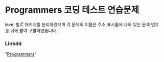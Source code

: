 # Programmers 코딩 테스트 연습문제

level 별로 패키지를 분리하였으며 각 문제의 이름은 주소 표시줄에 나와 있는 문제 번호를 뒤에 붙여 구별하였습니다. 

### Linkdd
"[Programmers](https://school.programmers.co.kr/learn/challenges)"


